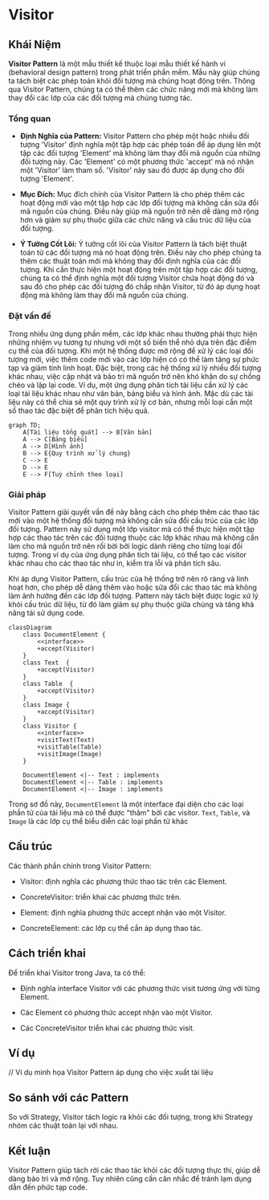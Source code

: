 # Visitor

## Khái Niệm

**Visitor Pattern** là một mẫu thiết kế thuộc loại mẫu thiết kế hành vi (behavioral design pattern) trong phát triển phần mềm. Mẫu này giúp chúng ta tách biệt các phép toán khỏi đối tượng mà chúng hoạt động trên. Thông qua Visitor Pattern, chúng ta có thể thêm các chức năng mới mà không làm thay đổi các lớp của các đối tượng mà chúng tương tác.

### Tổng quan

- **Định Nghĩa của Pattern:** Visitor Pattern cho phép một hoặc nhiều đối tượng 'Visitor' định nghĩa một tập hợp các phép toán để áp dụng lên một tập các đối tượng 'Element' mà không làm thay đổi mã nguồn của những đối tượng này. Các 'Element' có một phương thức 'accept' mà nó nhận một 'Visitor' làm tham số. 'Visitor' này sau đó được áp dụng cho đối tượng 'Element'.

- **Mục Đích:** Mục đích chính của Visitor Pattern là cho phép thêm các hoạt động mới vào một tập hợp các lớp đối tượng mà không cần sửa đổi mã nguồn của chúng. Điều này giúp mã nguồn trở nên dễ dàng mở rộng hơn và giảm sự phụ thuộc giữa các chức năng và cấu trúc dữ liệu của đối tượng.

- **Ý Tưởng Cốt Lõi:** Ý tưởng cốt lõi của Visitor Pattern là tách biệt thuật toán từ các đối tượng mà nó hoạt động trên. Điều này cho phép chúng ta thêm các thuật toán mới mà không thay đổi định nghĩa của các đối tượng. Khi cần thực hiện một hoạt động trên một tập hợp các đối tượng, chúng ta có thể định nghĩa một đối tượng Visitor chứa hoạt động đó và sau đó cho phép các đối tượng đó chấp nhận Visitor, từ đó áp dụng hoạt động mà không làm thay đổi mã nguồn của chúng.

### Đặt vấn đề

Trong nhiều ứng dụng phần mềm, các lớp khác nhau thường phải thực hiện những nhiệm vụ tương tự nhưng với một số biến thể nhỏ dựa trên đặc điểm cụ thể của đối tượng. Khi một hệ thống được mở rộng để xử lý các loại đối tượng mới, việc thêm code mới vào các lớp hiện có có thể làm tăng sự phức tạp và giảm tính linh hoạt. Đặc biệt, trong các hệ thống xử lý nhiều đối tượng khác nhau, việc cập nhật và bảo trì mã nguồn trở nên khó khăn do sự chồng chéo và lặp lại code. Ví dụ, một ứng dụng phân tích tài liệu cần xử lý các loại tài liệu khác nhau như văn bản, bảng biểu và hình ảnh. Mặc dù các tài liệu này có thể chia sẻ một quy trình xử lý cơ bản, nhưng mỗi loại cần một số thao tác đặc biệt để phân tích hiệu quả.

```mermaid
graph TD;
    A[Tài liệu tổng quát] --> B[Văn bản]
    A --> C[Bảng biểu]
    A --> D[Hình ảnh]
    B --> E{Quy trình xử lý chung}
    C --> E
    D --> E
    E --> F[Tuỳ chỉnh theo loại]
```

### Giải pháp

Visitor Pattern giải quyết vấn đề này bằng cách cho phép thêm các thao tác mới vào một hệ thống đối tượng mà không cần sửa đổi cấu trúc của các lớp đối tượng. Pattern này sử dụng một lớp visitor mà có thể thực hiện một tập hợp các thao tác trên các đối tượng thuộc các lớp khác nhau mà không cần làm cho mã nguồn trở nên rối bời bởi logic dành riêng cho từng loại đối tượng. Trong ví dụ của ứng dụng phân tích tài liệu, có thể tạo các visitor khác nhau cho các thao tác như in, kiểm tra lỗi và phân tích sâu.

Khi áp dụng Visitor Pattern, cấu trúc của hệ thống trở nên rõ ràng và linh hoạt hơn, cho phép dễ dàng thêm vào hoặc sửa đổi các thao tác mà không làm ảnh hưởng đến các lớp đối tượng. Pattern này tách biệt được logic xử lý khỏi cấu trúc dữ liệu, từ đó làm giảm sự phụ thuộc giữa chúng và tăng khả năng tái sử dụng code.

```mermaid
classDiagram
    class DocumentElement {
        <<interface>>
        +accept(Visitor)
    }
    class Text  {
        +accept(Visitor)
    }
    class Table  {
        +accept(Visitor)
    }
    class Image {
        +accept(Visitor)
    }
    class Visitor {
        <<interface>>
        +visitText(Text)
        +visitTable(Table)
        +visitImage(Image)
    }

    DocumentElement <|-- Text : implements
    DocumentElement <|-- Table : implements
    DocumentElement <|-- Image : implements
```

Trong sơ đồ này, `DocumentElement` là một interface đại diện cho các loại phần tử của tài liệu mà có thể được "thăm" bởi các visitor. `Text`, `Table`, và `Image` là các lớp cụ thể biểu diễn các loại phần tử khác

## Cấu trúc

Các thành phần chính trong Visitor Pattern:

- Visitor: định nghĩa các phương thức thao tác trên các Element.

- ConcreteVisitor: triển khai các phương thức trên.

- Element: định nghĩa phương thức accept nhận vào một Visitor.

- ConcreteElement: các lớp cụ thể cần áp dụng thao tác.

## Cách triển khai

Để triển khai Visitor trong Java, ta có thể:

- Định nghĩa interface Visitor với các phương thức visit tương ứng với từng Element.

- Các Element có phương thức accept nhận vào một Visitor.

- Các ConcreteVisitor triển khai các phương thức visit.

## Ví dụ

// Ví dụ minh họa Visitor Pattern áp dụng cho việc xuất tài liệu

## So sánh với các Pattern

So với Strategy, Visitor tách logic ra khỏi các đối tượng, trong khi Strategy nhóm các thuật toán lại với nhau.

## Kết luận

Visitor Pattern giúp tách rời các thao tác khỏi các đối tượng thực thi, giúp dễ dàng bảo trì và mở rộng. Tuy nhiên cũng cần cân nhắc để tránh lạm dụng dẫn đến phức tạp code.